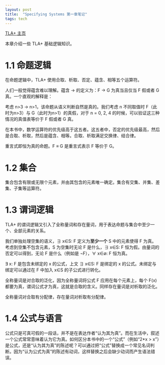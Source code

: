 ```yaml
---
layout: post
title:  "Specifying Systems 第一章笔记"
tags: tech
---
```


[TLA+ 主页](https://lamport.azurewebsites.net/tla/tla.html)

本章介绍一些 TLA+ 基础逻辑知识。

# 1.1 命题逻辑

在命题逻辑中，TLA+ 使用合取、析取、否定、蕴含、相等五个运算符。

人们一般觉得蕴含难以理解。蕴含 → 的定义为：F → G 为真当且仅当 F 假或者 G 真。一个直观的解释是：

考虑 n>3 → n>1，该命题从语义判断自然是真的。我们考虑 n 不同取值时 F（此时为n>3）与 G（此时为n>1）的真假，对于 n = 0, 2, 4 的时候，可以验证这三种情况的真值表等价于 F 假或者 G 真。

在本书中，数学运算符的优先级高于这五者。这五者中，否定的优先级最高，然后是合取、析取，然后是蕴含、相等。合取、析取满足交换律、结合律。

重言式即恒为真的命题。F ≡ G 是重言式表示 F 等价于 G。

# 1.2 集合

集合包含有限或无限个元素，并由其包含的元素唯一确定。集合有交集、并集、差集、子集等运算符。

# 1.3 谓词逻辑

TLA+ 的谓词逻辑又引入了全称量词和存在量词，用于表达命题与集合中至少一个、全部元素的关系。

我们单独处理空集的语义，∃ x∈S: F 定义为**至少一个** S 中的元素使得 F 为真。考虑到空集不包含元素，S 为空集时无论 F 是什么，∃ x∈S: F 恒为假。由量词的否定可以得到，无论 F 是什么（例如是 ¬F），∀ x∈∅: F 恒为真。

∃ x: F 是包含未绑定的 x 的公式，上文 ∃ x∈S: F 是绑定的 x 的公式。未绑定与绑定可以通过在 F 中加入 x∈S 的子公式进行转化。

全称量词是对合取的泛化，因为全称量词将公式 F 应用在每个元素上，每个 F(x) 都要为真，谓词公式才为真，这就是合取的含义。同样存在量词是对析取的泛化。

全称量词对合取有分配律，存在量词对析取有分配律。

# 1.4 公式与语言

公式只是可真可假的一段话，并不是在表达作者“认为其为真”。而在生活中，叙述一个公式常常意味着认为它为真。如何区分本书中的一个“公式”（例如“2*x > x”）是公式，还是“认为其为真”的陈述呢？可以通过把“公式”替换成一个常见名词判断。因为“认为公式为真”的陈述有动词，这样替换之后会缺少动词而产生语法错误。
